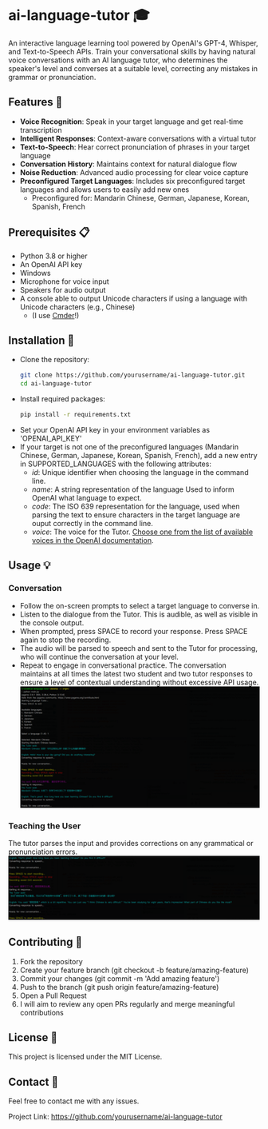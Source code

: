 # ai-language-tutor 🎓
An interactive language learning tool powered by OpenAI's GPT-4, Whisper, and Text-to-Speech APIs. Train your conversational skills by having natural voice conversations with an AI language tutor, who determines the speaker's level and converses at a suitable level, correcting any mistakes in grammar or pronunciation.

## Features 🌟
<ul>
  <li><b>Voice Recognition</b>: Speak in your target language and get real-time transcription</li>
  <li><b>Intelligent Responses</b>: Context-aware conversations with a virtual tutor</li>
  <li><b>Text-to-Speech</b>: Hear correct pronunciation of phrases in your target language</li>
  <li><b>Conversation History</b>: Maintains context for natural dialogue flow</li>
  <li><b>Noise Reduction</b>: Advanced audio processing for clear voice capture</li>
  <li><b>Preconfigured Target Languages</b>: Includes six preconfigured target languages and allows users to easily add new ones
    <ul>
      <li>Preconfigured for: Mandarin Chinese, German, Japanese, Korean, Spanish, French</li>
    </ul>
  </li>
</ul>
 
## Prerequisites 📋
<ul>
  <li>Python 3.8 or higher</li>
  <li>An OpenAI API key</li>
  <li>Windows</li>
  <li>Microphone for voice input</li>
  <li>Speakers for audio output</li>
  <li>A console able to output Unicode characters if using a language with Unicode characters (e.g., Chinese)
      <ul>
        <li>(I use <a href="https://cmder.app/">Cmder</a>!)</li>
      </ul>
</ul>

## Installation 🔧
<ul>
<li>Clone the repository:</li>
  
```bash
git clone https://github.com/yourusername/ai-language-tutor.git
cd ai-language-tutor
```
<li>Install required packages:</li>

```bash
pip install -r requirements.txt
```
  <li>Set your OpenAI API key in your environment variables as 'OPENAI_API_KEY'</li>
  <li>If your target is not one of the preconfigured languages (Mandarin Chinese, German, Japanese, Korean, Spanish, French), add a new entry in SUPPORTED_LANGUAGES with the following attributes:
    <ul>
  <li><i>id</i>: Unique identifier when choosing the language in the command line.</li>
  <li><i>name</i>: A string representation of the language Used to inform OpenAI what language to expect.</li>
  <li><i>code</i>: The ISO 639 representation for the language, used when parsing the text to ensure characters in the target language are ouput correctly in the command line.</li>
  <li><i>voice</i>: The voice for the Tutor. <a href="https://platform.openai.com/docs/guides/text-to-speech#voice-options">Choose one from the list of available voices in the OpenAI documentation</a>.</li>
    </ul>
    </li>
</ul>


## Usage 💡
### Conversation
<ul>
  <li>Follow the on-screen prompts to select a target language to converse in.</li>
  <li>Listen to the dialogue from the Tutor. This is audible, as well as visible in the console output.</li>
  <li>When prompted, press SPACE to record your response. Press SPACE again to stop the recording.</li>
  <li>The audio will be parsed to speech and sent to the Tutor for processing, who will continue the conversation at your level.</li>
  <li>Repeat to engage in conversational practice. The conversation maintains at all times the latest two student and two tutor responses to ensure a level of contextual understanding without excessive API usage. </li>
  <img src="docs/README_Overview.PNG"/>
</ul>

### Teaching the User
The tutor parses the input and provides corrections on any grammatical or pronunciation errors.
<img src="docs/README_CorrectingUser.PNG"/>

## Contributing 🤝
<ol>
  <li>Fork the repository</li>
  <li>Create your feature branch (git checkout -b feature/amazing-feature)</li>
  <li>Commit your changes (git commit -m 'Add amazing feature')</li>
  <li>Push to the branch (git push origin feature/amazing-feature)</li>
  <li>Open a Pull Request</li>
  <li>I will aim to review any open PRs regularly and merge meaningful contributions</li>
</ol>

## License 📄
This project is licensed under the MIT License.

## Contact 📧
Feel free to contact me with any issues.

Project Link: https://github.com/yourusername/ai-language-tutor
